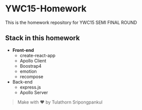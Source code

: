 # YWC15-Homework
This is the homework repository for YWC15 SEMI FINAL ROUND

## Stack in this homework
* **Front-end**
  * create-react-app
  * Apollo Client
  * Boostrap4
  * emotion
  * recompose
* Back-end
  * express.js
  * Apollo Server

> Make with ❤️ by Tulathorn Sripongpankul
